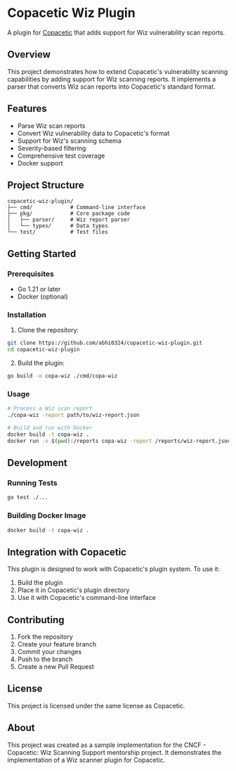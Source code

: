 # Copacetic Wiz Plugin

A plugin for [Copacetic](https://github.com/project-copacetic/copacetic) that adds support for Wiz vulnerability scan reports.

## Overview

This project demonstrates how to extend Copacetic's vulnerability scanning capabilities by adding support for Wiz scanning reports. It implements a parser that converts Wiz scan reports into Copacetic's standard format.

## Features

- Parse Wiz scan reports
- Convert Wiz vulnerability data to Copacetic's format
- Support for Wiz's scanning schema
- Severity-based filtering
- Comprehensive test coverage
- Docker support

## Project Structure

```
copacetic-wiz-plugin/
├── cmd/            # Command-line interface
├── pkg/            # Core package code
│   ├── parser/     # Wiz report parser
│   └── types/      # Data types
└── test/           # Test files
```

## Getting Started

### Prerequisites

- Go 1.21 or later
- Docker (optional)

### Installation

1. Clone the repository:
```bash
git clone https://github.com/abhi0324/copacetic-wiz-plugin.git
cd copacetic-wiz-plugin
```

2. Build the plugin:
```bash
go build -o copa-wiz ./cmd/copa-wiz
```

### Usage

```bash
# Process a Wiz scan report
./copa-wiz -report path/to/wiz-report.json

# Build and run with Docker
docker build -t copa-wiz .
docker run -v $(pwd):/reports copa-wiz -report /reports/wiz-report.json
```

## Development

### Running Tests

```bash
go test ./...
```

### Building Docker Image

```bash
docker build -t copa-wiz .
```

## Integration with Copacetic

This plugin is designed to work with Copacetic's plugin system. To use it:

1. Build the plugin
2. Place it in Copacetic's plugin directory
3. Use it with Copacetic's command-line interface

## Contributing

1. Fork the repository
2. Create your feature branch
3. Commit your changes
4. Push to the branch
5. Create a new Pull Request

## License

This project is licensed under the same license as Copacetic.

## About

This project was created as a sample implementation for the CNCF - Copacetic: Wiz Scanning Support mentorship project. It demonstrates the implementation of a Wiz scanner plugin for Copacetic. 